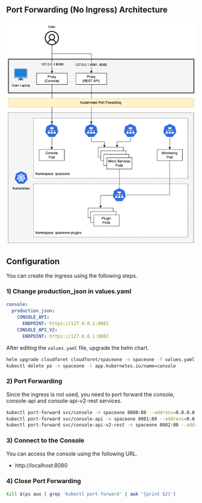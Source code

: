 ## Port Forwarding (No Ingress) Architecture
![Port Forwarding Architecture](../images/port_forwarding_architecture.png)

## Configuration
You can create the ingress using the following steps.

### 1) Change production_json in values.yaml
```yaml
console:
  production_json:
    CONSOLE_API:
      ENDPOINT: https://127.0.0.1:8081
    CONSOLE_API_V2:
      ENDPOINT: https://127.0.0.1:8082
```
After editing the `values.yaml` file, upgrade the helm chart.
```bash
helm upgrade cloudforet cloudforet/spaceone -n spaceone -f values.yaml
kubectl delete po -n spaceone -l app.kubernetes.io/name=console
```

### 2) Port Forwarding
Since the ingress is not used, you need to port forward the console, console-api and console-api-v2-rest services.

```bash
kubectl port-forward svc/console -n spaceone 8080:80 --address=0.0.0.0 &
kubectl port-forward svc/console-api -n spaceone 8081:80 --address=0.0.0.0 &
kubectl port-forward svc/console-api-v2-rest -n spaceone 8082:80 --address=0.0.0.0 &
```

### 3) Connect to the Console
You can access the console using the following URL.
- http://localhost:8080

### 4) Close Port Forwarding
```bash
kill $(ps aux | grep 'kubectl port-forward' | awk '{print $2}')
```
